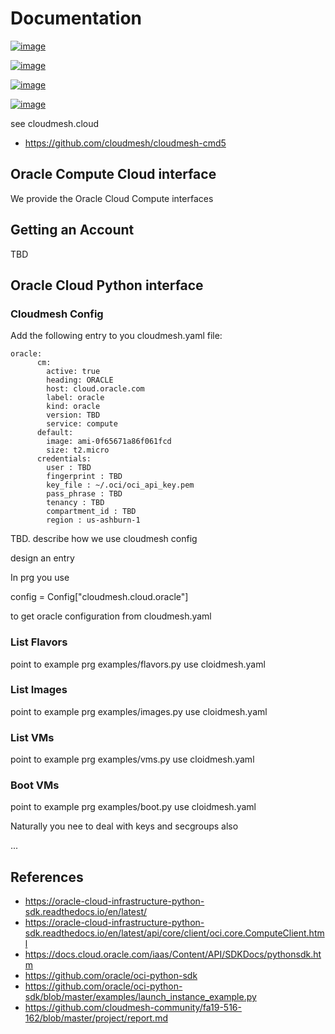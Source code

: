 # Documentation

[![image](https://img.shields.io/travis/TankerHQ/cloudmesh-oracle.svg?branch=master)](https://travis-ci.org/TankerHQ/cloudmesn-oracle)

[![image](https://img.shields.io/pypi/pyversions/cloudmesh-oracle.svg)](https://pypi.org/project/cloudmesh-oracle)

[![image](https://img.shields.io/pypi/v/cloudmesh-oracle.svg)](https://pypi.org/project/cloudmesh-oracle/)

[![image](https://img.shields.io/github/license/TankerHQ/python-cloudmesh-oracle.svg)](https://github.com/TankerHQ/python-cloudmesh-oracle/blob/master/LICENSE)

see cloudmesh.cloud

* https://github.com/cloudmesh/cloudmesh-cmd5

## Oracle Compute Cloud interface

We provide the Oracle Cloud Compute interfaces

## Getting an Account

TBD

## Oracle Cloud Python interface

### Cloudmesh Config

Add the following entry to you cloudmesh.yaml file:

```
oracle:
      cm:
        active: true
        heading: ORACLE
        host: cloud.oracle.com
        label: oracle
        kind: oracle
        version: TBD
        service: compute
      default:
        image: ami-0f65671a86f061fcd
        size: t2.micro
      credentials:
        user : TBD
        fingerprint : TBD
        key_file : ~/.oci/oci_api_key.pem
        pass_phrase : TBD
        tenancy : TBD
        compartment_id : TBD
        region : us-ashburn-1
```

        
TBD. describe how we use cloudmesh config

design an entry

In prg you use 

config = Config["cloudmesh.cloud.oracle"]

to get oracle configuration from cloudmesh.yaml

### List Flavors

point to example prg examples/flavors.py
use cloidmesh.yaml

### List Images 

point to example prg examples/images.py
use cloidmesh.yaml

### List VMs

point to example prg examples/vms.py
use cloidmesh.yaml

### Boot VMs

point to example prg examples/boot.py
use cloidmesh.yaml

Naturally you nee to deal with keys and secgroups also 

... 

## References

* https://oracle-cloud-infrastructure-python-sdk.readthedocs.io/en/latest/
* https://oracle-cloud-infrastructure-python-sdk.readthedocs.io/en/latest/api/core/client/oci.core.ComputeClient.html
* https://docs.cloud.oracle.com/iaas/Content/API/SDKDocs/pythonsdk.htm
* https://github.com/oracle/oci-python-sdk
* https://github.com/oracle/oci-python-sdk/blob/master/examples/launch_instance_example.py
* https://github.com/cloudmesh-community/fa19-516-162/blob/master/project/report.md

